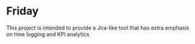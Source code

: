 # Friday
This project is intended to provide a Jira-like tool that has extra emphasis on time logging and KPI analytics
